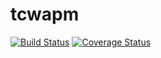 # tcwapm

[![Build Status](https://travis-ci.org/BeemoLin/tcwapm.svg?branch=master)](https://travis-ci.org/BeemoLin/tcwapm) [![Coverage Status](https://coveralls.io/repos/github/BeemoLin/tcwapm/badge.svg?branch=master)](https://coveralls.io/github/BeemoLin/tcwapm?branch=master)
